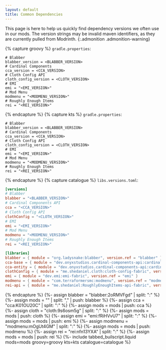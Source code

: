 ```yaml
---
layout: default
title: Common Dependencies
---
```


This page is here to help us quickly find dependency versions we often use in our mods.
The version strings may be invalid maven identifiers, as they are currently pulled from Modrinth.
{:.admonition .admonition-warning}

{% capture groovy %}
`gradle.properties`:
```properties
# Blabber
blabber_version = <BLABBER_VERSION>
# Cardinal Components
cca_version = <CCA_VERSION>
# Cloth Config API
cloth_config_version = <CLOTH_VERSION>
# EMI
emi = "<EMI_VERSION>"
# Mod Menu
modmenu = "<MODMENU_VERSION>"
# Roughly Enough Items
rei = "<REI_VERSION>"
```
{% endcapture %}
{% capture kts %}
`gradle.properties`:
```properties
# Blabber
blabber_version = <BLABBER_VERSION>
# Cardinal Components
cca_version = <CCA_VERSION>
# Cloth Config API
cloth_config_version = <CLOTH_VERSION>
# EMI
emi = "<EMI_VERSION>"
# Mod Menu
modmenu = "<MODMENU_VERSION>"
# Roughly Enough Items
rei = "<REI_VERSION>"
```
{% endcapture %}
{% capture catalogue %}
`libs.versions.toml`:
```toml
[versions]
# Blabber
blabber = "<BLABBER_VERSION>"
# Cardinal Components API
cca = "<CCA_VERSION>"
# Cloth Config API
clothConfig = "<CLOTH_VERSION>"
# EMI
emi = "<EMI_VERSION>"
# Mod Menu
modmenu = "<MODMENU_VERSION>"
# Roughly Enough Items
rei = "<REI_VERSION>"

[libraries]
blabber = { module = "org.ladysnake:blabber", version.ref = "blabber" }
cca-base = { module = "dev.onyxstudios.cardinal-components-api:cardinal-components-base", version.ref = "cca" }
cca-entity = { module = "dev.onyxstudios.cardinal-components-api:cardinal-components-entity", version.ref = "cca" }
clothConfig = { module = "me.shedaniel.cloth:cloth-config-fabric", version.ref = "clothConfig"}
emi = { module = "dev.emi:emi-fabric", version.ref = "emi" }
modmenu = { module = "com.terraformersmc:modmenu", version.ref = "modmenu"}
rei-api = { module = "me.shedaniel:RoughlyEnoughItems-api-fabric", version.ref = "rei" }
```
{% endcapture %}
{%- assign blabber = "blabber:2oRMVFgd" | split: ":" %}
{%- assign mods = "" | split: "," | push: blabber %}
{%- assign cca = "cca:K01OU20C" | split: ":" %}
{%- assign mods = mods | push: cca %}
{%- assign cloth = "cloth:9s6osm5g" | split: ":" %}
{%- assign mods = mods | push: cloth %}
{%- assign emi = "emi:fRiHVvU7" | split: ":" %}
{%- assign mods = mods | push: emi %}
{%- assign modmenu = "modmenu:mOgUt4GM" | split: ":" %}
{%- assign mods = mods | push: modmenu %}
{%- assign rei = "rei:nfn13YXA" | split: ":" %}
{%- assign mods = mods | push: rei %}
{%- include tabbed_builscript.liquid mods=mods groovy=groovy kts=kts catalogue=catalogue %}
